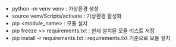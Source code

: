 - python -m venv venv : 가상환경 생성
- source venv/Scripts/activate : 가상환경 활성화
- pip <module_name> : 모듈 설치
- pip freeze >> requirements.txt :  현재 설치된 모듈 리스트 저장
- pip install -r requirements.txt : requirements.txt 기준으로 모듈 설치